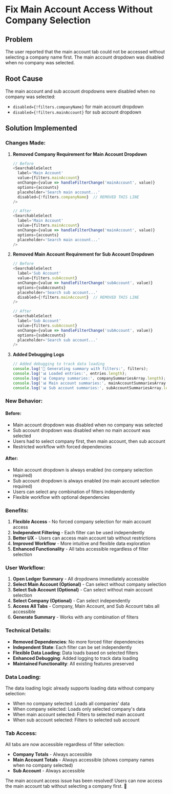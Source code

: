 # Fix Main Account Access Without Company Selection

## Problem
The user reported that the main account tab could not be accessed without selecting a company name first. The main account dropdown was disabled when no company was selected.

## Root Cause
The main account and sub account dropdowns were disabled when no company was selected:
- `disabled={!filters.companyName}` for main account dropdown
- `disabled={!filters.mainAccount}` for sub account dropdown

## Solution Implemented

### **Changes Made:**

1. **Removed Company Requirement for Main Account Dropdown**
   ```typescript
   // Before
   <SearchableSelect
     label='Main Account'
     value={filters.mainAccount}
     onChange={value => handleFilterChange('mainAccount', value)}
     options={accounts}
     placeholder='Search main account...'
     disabled={!filters.companyName}  // REMOVED THIS LINE
   />

   // After
   <SearchableSelect
     label='Main Account'
     value={filters.mainAccount}
     onChange={value => handleFilterChange('mainAccount', value)}
     options={accounts}
     placeholder='Search main account...'
   />
   ```

2. **Removed Main Account Requirement for Sub Account Dropdown**
   ```typescript
   // Before
   <SearchableSelect
     label='Sub Account'
     value={filters.subAccount}
     onChange={value => handleFilterChange('subAccount', value)}
     options={subAccounts}
     placeholder='Search sub account...'
     disabled={!filters.mainAccount}  // REMOVED THIS LINE
   />

   // After
   <SearchableSelect
     label='Sub Account'
     value={filters.subAccount}
     onChange={value => handleFilterChange('subAccount', value)}
     options={subAccounts}
     placeholder='Search sub account...'
   />
   ```

3. **Added Debugging Logs**
   ```typescript
   // Added debugging to track data loading
   console.log('🔄 Generating summary with filters:', filters);
   console.log('📊 Loaded entries:', entries.length);
   console.log('📊 Company summaries:', companySummariesArray.length);
   console.log('📊 Main account summaries:', mainAccountSummariesArray.length);
   console.log('📊 Sub account summaries:', subAccountSummariesArray.length);
   ```

### **New Behavior:**

#### **Before:**
- Main account dropdown was disabled when no company was selected
- Sub account dropdown was disabled when no main account was selected
- Users had to select company first, then main account, then sub account
- Restricted workflow with forced dependencies

#### **After:**
- Main account dropdown is always enabled (no company selection required)
- Sub account dropdown is always enabled (no main account selection required)
- Users can select any combination of filters independently
- Flexible workflow with optional dependencies

### **Benefits:**

1. **Flexible Access** - No forced company selection for main account access
2. **Independent Filtering** - Each filter can be used independently
3. **Better UX** - Users can access main account tab without restrictions
4. **Improved Workflow** - More intuitive and flexible data exploration
5. **Enhanced Functionality** - All tabs accessible regardless of filter selection

### **User Workflow:**

1. **Open Ledger Summary** - All dropdowns immediately accessible
2. **Select Main Account (Optional)** - Can select without company selection
3. **Select Sub Account (Optional)** - Can select without main account selection
4. **Select Company (Optional)** - Can select independently
5. **Access All Tabs** - Company, Main Account, and Sub Account tabs all accessible
6. **Generate Summary** - Works with any combination of filters

### **Technical Details:**

- **Removed Dependencies**: No more forced filter dependencies
- **Independent State**: Each filter can be set independently
- **Flexible Data Loading**: Data loads based on selected filters
- **Enhanced Debugging**: Added logging to track data loading
- **Maintained Functionality**: All existing features preserved

### **Data Loading:**

The data loading logic already supports loading data without company selection:
- When no company selected: Loads all companies' data
- When company selected: Loads only selected company's data
- When main account selected: Filters to selected main account
- When sub account selected: Filters to selected sub account

### **Tab Access:**

All tabs are now accessible regardless of filter selection:
- **Company Totals** - Always accessible
- **Main Account Totals** - Always accessible (shows company names when no company selected)
- **Sub Account** - Always accessible

The main account access issue has been resolved! Users can now access the main account tab without selecting a company first. 🎯











